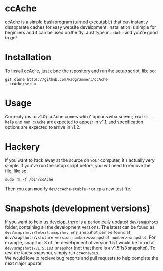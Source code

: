 # ccAche
ccAche is a simple bash program (turned executable) that can instantly disapparate caches for easy website development. Installation is simple for beginners and it can be used on the fly. Just type in `ccAche` and you're good to go!
# Installation
To install ccAche, just clone the repository and run the setup script, like so:
```
git clone https://github.com/Redgrammers/ccAche
. ccAche/setup
```
# Usage
Currently (as of v1.0) ccAche comes with 0 options whatsoever; `ccAche --help` and `man ccAche` are expected to appear in v1.1, and specification options are expected to arrive in v1.2.
# Hackery
If you want to hack away at the source on your computer, it's actually very simple. If you've run the setup script before, you will need to remove the file, like so:
```
sudo rm -f /bin/ccAche
```
Then you can modify `dev/ccAche-stable-*` or `cp` a new test file.
# Snapshots (development versions)
If you want to help us develop, there is a periodically updated `dev/snapshots` folder, containing all the development versions. The latest can be found as `dev/snapshots/latest.snapshot`; any snapshot can be found at `dev/snapshots/v<future version number>s<snapshot number>.snapshot`. For example, snapshot 3 of the development of version 1.5.1 would be found at `dev/snapshots/v1.5.1s3.snapshot` (not that there is a v1.5.1s3 snapshot). To test the latest snapshot, simply run `ccAche/dls`.<br/>
We would love to recieve bug reports and pull requests to help complete the next major update!
